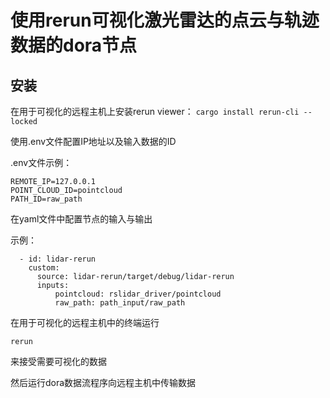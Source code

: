 # 使用rerun可视化激光雷达的点云与轨迹数据的dora节点


## 安装

在用于可视化的远程主机上安装rerun viewer：
`cargo install rerun-cli --locked`


使用.env文件配置IP地址以及输入数据的ID

.env文件示例：
```
REMOTE_IP=127.0.0.1
POINT_CLOUD_ID=pointcloud
PATH_ID=raw_path
```

在yaml文件中配置节点的输入与输出

示例：
```
  - id: lidar-rerun
    custom:
      source: lidar-rerun/target/debug/lidar-rerun
      inputs:
          pointcloud: rslidar_driver/pointcloud
          raw_path: path_input/raw_path
```

在用于可视化的远程主机中的终端运行
```
rerun
```
来接受需要可视化的数据

然后运行dora数据流程序向远程主机中传输数据